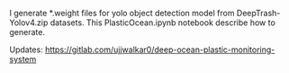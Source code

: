 I generate *.weight files for yolo object detection model from DeepTrash-Yolov4.zip datasets. This PlasticOcean.ipynb notebook describe how to generate.

Updates:
https://gitlab.com/ujjwalkar0/deep-ocean-plastic-monitoring-system
